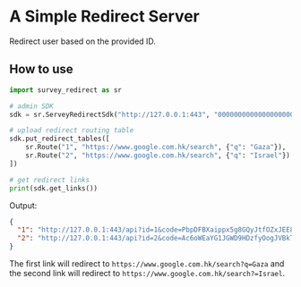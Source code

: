 # A Simple Redirect Server

Redirect user based on the provided ID.

## How to use

```python
import survey_redirect as sr

# admin SDK
sdk = sr.ServeyRedirectSdk("http://127.0.0.1:443", "00000000000000000000")

# upload redirect routing table
sdk.put_redirect_tables([
    sr.Route("1", "https://www.google.com.hk/search", {"q": "Gaza"}),
    sr.Route("2", "https://www.google.com.hk/search", {"q": "Israel"})
])

# get redirect links
print(sdk.get_links())
```

Output:
```json
{
  "1": "http://127.0.0.1:443/api?id=1&code=PbpDFBXaippx5g8GQyJtfOZxJEE8aB8OOWfQK8uSEAtvN4V6u9UFgLT6XVBnHjCh",
  "2": "http://127.0.0.1:443/api?id=2&code=Ac6oWEaYG1JGWD9HDzfyOogJVBkTNSOjoultNIMMvY2KxeyGTtb3NpO84U7tlHp8"
}
```

The first link will redirect to
`https://www.google.com.hk/search?q=Gaza`
and the second link will redirect to
`https://www.google.com.hk/search?=Israel`.
